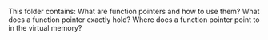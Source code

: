 This folder contains: What are function pointers and how to use them? What does a function pointer exactly hold? Where does a function pointer point to in the virtual memory?
